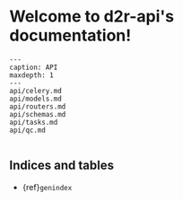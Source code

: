 # Welcome to d2r-api's documentation!

```{toctree}
---
caption: API
maxdepth: 1
---
api/celery.md
api/models.md
api/routers.md
api/schemas.md
api/tasks.md
api/qc.md
```

```{include} ../../README.md

```

## Indices and tables

- {ref}`genindex`

